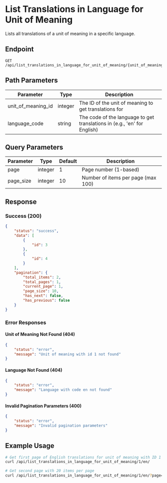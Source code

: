 # List Translations in Language for Unit of Meaning

Lists all translations of a unit of meaning in a specific language.

## Endpoint

```
GET /api/list_translations_in_language_for_unit_of_meaning/{unit_of_meaning_id}/{language_code}/
```

## Path Parameters

| Parameter | Type | Description |
|-----------|------|-------------|
| unit_of_meaning_id | integer | The ID of the unit of meaning to get translations for |
| language_code | string | The code of the language to get translations in (e.g., 'en' for English) |

## Query Parameters

| Parameter | Type | Default | Description |
|-----------|------|---------|-------------|
| page | integer | 1 | Page number (1-based) |
| page_size | integer | 10 | Number of items per page (max 100) |

## Response

### Success (200)

```json
{
    "status": "success",
    "data": [
        {
            "id": 3
        },
        {
            "id": 4
        }
    ],
    "pagination": {
        "total_items": 2,
        "total_pages": 1,
        "current_page": 1,
        "page_size": 10,
        "has_next": false,
        "has_previous": false
    }
}
```

### Error Responses

#### Unit of Meaning Not Found (404)

```json
{
    "status": "error",
    "message": "Unit of meaning with id 1 not found"
}
```

#### Language Not Found (404)

```json
{
    "status": "error",
    "message": "Language with code en not found"
}
```

#### Invalid Pagination Parameters (400)

```json
{
    "status": "error",
    "message": "Invalid pagination parameters"
}
```

## Example Usage

```bash
# Get first page of English translations for unit of meaning with ID 1
curl /api/list_translations_in_language_for_unit_of_meaning/1/en/

# Get second page with 20 items per page
curl /api/list_translations_in_language_for_unit_of_meaning/1/en/?page=2&page_size=20
```
